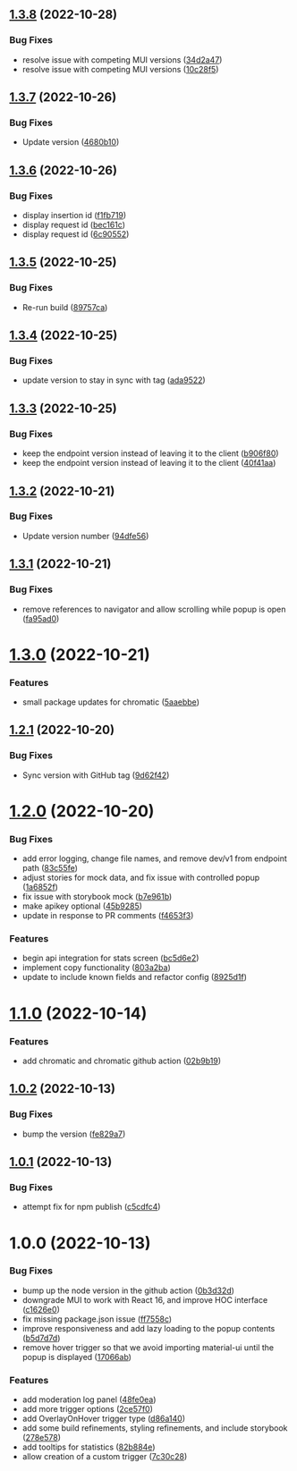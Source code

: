 ## [1.3.8](https://github.com/promotedai/react-introspection/compare/v1.3.7...v1.3.8) (2022-10-28)


### Bug Fixes

* resolve issue with competing MUI versions ([34d2a47](https://github.com/promotedai/react-introspection/commit/34d2a4717ae69a1f26614a3ea2b3855df018410c))
* resolve issue with competing MUI versions ([10c28f5](https://github.com/promotedai/react-introspection/commit/10c28f552c1fc4399c6649e5452d03d08e39699a))

## [1.3.7](https://github.com/promotedai/react-introspection/compare/v1.3.6...v1.3.7) (2022-10-26)


### Bug Fixes

* Update version ([4680b10](https://github.com/promotedai/react-introspection/commit/4680b105a096c5ed4bb1cc3e36e7c39eae235564))

## [1.3.6](https://github.com/promotedai/react-introspection/compare/v1.3.5...v1.3.6) (2022-10-26)


### Bug Fixes

* display insertion id ([f1fb719](https://github.com/promotedai/react-introspection/commit/f1fb719c98684e2280ff72318e5fcb79c6e031f5))
* display request id ([bec161c](https://github.com/promotedai/react-introspection/commit/bec161cb87b35cf84bdbd98a39511265f8fa4926))
* display request id ([6c90552](https://github.com/promotedai/react-introspection/commit/6c90552750a57b2fb1c3c03c9f3f02a19b0cbda8))

## [1.3.5](https://github.com/promotedai/react-introspection/compare/v1.3.4...v1.3.5) (2022-10-25)


### Bug Fixes

* Re-run build ([89757ca](https://github.com/promotedai/react-introspection/commit/89757ca3b89e0679d4636ab652b10542b4837b08))

## [1.3.4](https://github.com/promotedai/react-introspection/compare/v1.3.3...v1.3.4) (2022-10-25)


### Bug Fixes

* update version to stay in sync with tag ([ada9522](https://github.com/promotedai/react-introspection/commit/ada9522a6c69b0fcbbcd3f1ecbc3a878f2356774))

## [1.3.3](https://github.com/promotedai/react-introspection/compare/v1.3.2...v1.3.3) (2022-10-25)


### Bug Fixes

* keep the endpoint version instead of leaving it to the client ([b906f80](https://github.com/promotedai/react-introspection/commit/b906f8074bc0923adbf8d95972700ad56a5d0c08))
* keep the endpoint version instead of leaving it to the client ([40f41aa](https://github.com/promotedai/react-introspection/commit/40f41aa96b8dae7b03ab879c613f30ffaceaaa4c))

## [1.3.2](https://github.com/promotedai/react-introspection/compare/v1.3.1...v1.3.2) (2022-10-21)


### Bug Fixes

* Update version number ([94dfe56](https://github.com/promotedai/react-introspection/commit/94dfe56742971caf664c2ea2261041fe7b4aee4a))

## [1.3.1](https://github.com/promotedai/react-introspection/compare/v1.3.0...v1.3.1) (2022-10-21)


### Bug Fixes

* remove references to navigator and allow scrolling while popup is open ([fa95ad0](https://github.com/promotedai/react-introspection/commit/fa95ad0ec18445716f71aea0d5c26cf9da43c496))

# [1.3.0](https://github.com/promotedai/react-introspection/compare/v1.2.1...v1.3.0) (2022-10-21)


### Features

* small package updates for chromatic ([5aaebbe](https://github.com/promotedai/react-introspection/commit/5aaebbe497a295c8e1f07d48f239cdf9ce4d9f37))

## [1.2.1](https://github.com/promotedai/react-introspection/compare/v1.2.0...v1.2.1) (2022-10-20)


### Bug Fixes

* Sync version with GitHub tag ([9d62f42](https://github.com/promotedai/react-introspection/commit/9d62f4224aa280200902f13cc6e4cd5be075076c))

# [1.2.0](https://github.com/promotedai/react-introspection/compare/v1.1.0...v1.2.0) (2022-10-20)


### Bug Fixes

* add error logging, change file names, and remove dev/v1 from endpoint path ([83c55fe](https://github.com/promotedai/react-introspection/commit/83c55fea5b2069d0941cd21d329a22d2fda87596))
* adjust stories for mock data, and fix issue with controlled popup ([1a6852f](https://github.com/promotedai/react-introspection/commit/1a6852fe5a5393db329770071929a659e3a5fc72))
* fix issue with storybook mock ([b7e961b](https://github.com/promotedai/react-introspection/commit/b7e961b63f14326b2af5b7e785bb039d7f3ac564))
* make apikey optional ([45b9285](https://github.com/promotedai/react-introspection/commit/45b928575eb34c6b22e4a4e6d9482a9c3c3f4ea4))
* update in response to PR comments ([f4653f3](https://github.com/promotedai/react-introspection/commit/f4653f3c54cf28eb6d37e073d0bb2d97627ce289))


### Features

* begin api integration for stats screen ([bc5d6e2](https://github.com/promotedai/react-introspection/commit/bc5d6e27d0a9cd495bb09f7dccf1fd870bd5270a))
* implement copy functionality ([803a2ba](https://github.com/promotedai/react-introspection/commit/803a2ba940117866cdf1451415775c86c3e91857))
* update to include known fields and refactor config ([8925d1f](https://github.com/promotedai/react-introspection/commit/8925d1f3ccf3dcfb51cca06d0661d6ff078a00dd))

# [1.1.0](https://github.com/promotedai/react-introspection/compare/v1.0.2...v1.1.0) (2022-10-14)


### Features

* add chromatic and chromatic github action ([02b9b19](https://github.com/promotedai/react-introspection/commit/02b9b19d4088bc03d1c99d88895599df4d21224e))

## [1.0.2](https://github.com/promotedai/react-introspection/compare/v1.0.1...v1.0.2) (2022-10-13)


### Bug Fixes

* bump the version ([fe829a7](https://github.com/promotedai/react-introspection/commit/fe829a7b02dcf328c9f83e3102f9d2506ee35924))

## [1.0.1](https://github.com/promotedai/react-introspection/compare/v1.0.0...v1.0.1) (2022-10-13)


### Bug Fixes

* attempt fix for npm publish ([c5cdfc4](https://github.com/promotedai/react-introspection/commit/c5cdfc4412a4c30e4d0bdf82a13bb8d5c830e799))

# 1.0.0 (2022-10-13)


### Bug Fixes

* bump up the node version in the github action ([0b3d32d](https://github.com/promotedai/react-introspection/commit/0b3d32d6a5ff93aae6de1f189a880172666edaac))
* downgrade MUI to work with React 16, and improve HOC interface ([c1626e0](https://github.com/promotedai/react-introspection/commit/c1626e01d85b7da5c5cf74a30cd3b0d3f9d41a5f))
* fix missing package.json issue ([ff7558c](https://github.com/promotedai/react-introspection/commit/ff7558c8ea5cc5ad91cd93aba36d2c7681fda978))
* improve responsiveness and add lazy loading to the popup contents ([b5d7d7d](https://github.com/promotedai/react-introspection/commit/b5d7d7dbc7f8982cab23450c9d5b4a79e81896b5))
* remove hover trigger so that we avoid importing material-ui until the popup is displayed ([17066ab](https://github.com/promotedai/react-introspection/commit/17066abf6cca284b60b59f983984e40788b98151))


### Features

* add moderation log panel ([48fe0ea](https://github.com/promotedai/react-introspection/commit/48fe0ea464a83d560dc125712e3f4c7bc3d03b36))
* add more trigger options ([2ce57f0](https://github.com/promotedai/react-introspection/commit/2ce57f0b9d85c81ad357797c2dab844226554112))
* add OverlayOnHover trigger type ([d86a140](https://github.com/promotedai/react-introspection/commit/d86a1406ca1294eccac62db829b3d30f57fa9197))
* add some build refinements, styling refinements, and include storybook ([278e578](https://github.com/promotedai/react-introspection/commit/278e5780ad50de769461fb93003a175720971eb8))
* add tooltips for statistics ([82b884e](https://github.com/promotedai/react-introspection/commit/82b884e6d5c86f8196c49f2e6c9d5ea55ea9e090))
* allow creation of a custom trigger ([7c30c28](https://github.com/promotedai/react-introspection/commit/7c30c2827139d61e8385e78db8d0224cf266bfd5))
